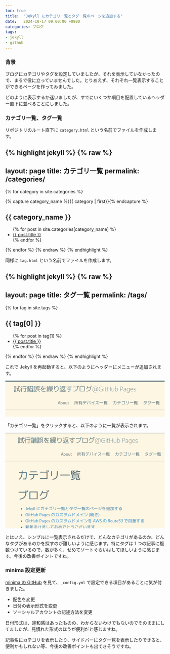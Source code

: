 ```yaml
---
toc: true
title:  "Jekyll にカテゴリ一覧とタグ一覧のページを追加する"
date:   2024-10-17 09:00:00 +0900
categories: ブログ
tags:
- jekyll
- github
---
```

### 背景
ブログにカテゴリやタグを設定していましたが、それを表示していなかったので、まるで役に立っていませんでした。とりあえず、それぞれ一覧表示することができるページを作ってみました。

どのように表示するか迷いましたが、すでにいくつか項目を配置しているヘッダー直下に並べることにしました。

### カテゴリ一覧、タグ一覧
リポジトリのルート直下に `category.html` という名前でファイルを作成します。

{% highlight jekyll %}
{% raw %}
---
layout: page
title: カテゴリ一覧
permalink: /categories/
---
{% for category in site.categories %}
<article>
    {% capture category_name %}{{ category | first}}{% endcapture %}
    <h1 id="tag.{{ category_name }}">{{ category_name }}</h1>
    <ul>
        {% for post in site.categories[category_name] %}
        <li><a href="{{ post.url }}">{{ post.title }}</a></li>
        {% endfor %}
    </ul>
</article>
{% endfor %}
{% endraw %}
{% endhighlight %}

同様に `tag.html` という名前でファイルを作成します。

{% highlight jekyll %}
{% raw %}
---
layout: page
title: タグ一覧
permalink: /tags/
---
{% for tag in site.tags %}
<article>
    <h1 id="tag.{{ tag[0] }}">{{ tag[0] }}</h1>
    <ul>
        {% for post in tag[1] %}
        <li><a href="{{ post.url }}">{{ post.title }}</a></li>
        {% endfor %}
    </ul>
</article>
{% endfor %}
{% endraw %}
{% endhighlight %}


これで Jekyll を再起動すると、以下のようにヘッダーにメニューが追加されます。

![メニュー項目][img01]

「カテゴリ一覧」をクリックすると、以下のように一覧が表示されます。

![カテゴリ一覧][img02]

とはいえ、シンプルに一覧表示されるだけで、どんなカテゴリがあるのか、どんなタグがあるのかを探すのが難しいように感じます。特にタグは 1 つの記事に複数つけているので、数が多く、せめてソートぐらいはしてほしいように感じます。今後の改善ポイントですね。


### minima 設定更新
[minima の GitHub][minima] を見て、`_config.yml` で設定できる項目があることに気が付きました。

* 配色を変更
* 日付の表示形式を変更
* ソーシャルアカウントの記述方法を変更

日付形式は、違和感はあったものの、わからないわけでもないのでそのままにしてましたが、見慣れた形式のほうが便利だと感じますね。

記事名にカテゴリを表示したり、サイドバーにタグ一覧を表示したりできると、便利かもしれない等、今後の改善ポイントも出てきそうですね。


[minima]: https://github.com/jekyll/minima/blob/master/_config.yml

[img01]:/assets/images/2024/10/ss-20241017-01.png
[img02]:/assets/images/2024/10/ss-20241017-02.png
